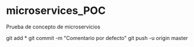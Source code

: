 # microservices_POC
Prueba de concepto de microservicios

git add *
git commit -m "Comentario por defecto"
git push -u origin master
